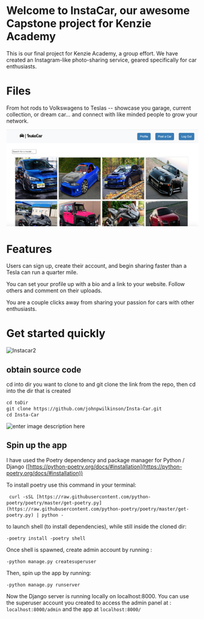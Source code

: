 # Welcome to InstaCar, our awesome Capstone project for Kenzie Academy

This is our final project for Kenzie Academy, a group effort. We have created an Instagram-like photo-sharing service, geared specifically for car enthusiasts.

# Files

From hot rods to Volkswagens to Teslas -- showcase you garage, current collection, or dream car... and connect with like minded people to grow your network.

![InstaCar](https://github.com/johnpwilkinson/Insta-Car/blob/master/static/images/ic1.png?raw=true)

# Features

Users can sign up, create their account, and begin sharing faster than a Tesla can run a quarter mile.

You can set your profile up with a bio and a link to your website. Follow others and comment on their uploads.

You are a couple clicks away from sharing your passion for cars with other enthusiasts.

# Get started quickly

![Instacar2](https://photos.google.com/photo/AF1QipNO7_f3qU_m47fzA2oHkbWpEhqrnHM3GpcB2w5q)

## obtain source code

cd into dir you want to clone to and git clone the link from the repo, then cd into the dir that is created

    cd toDir
    git clone https://github.com/johnpwilkinson/Insta-Car.git
    cd Insta-Car

![enter image description here](https://photos.google.com/photo/AF1QipNOBThJQBYoXnJ2YcciM7Mu07L7gh57RzApzvyJ)

## Spin up the app

I have used the Poetry dependency and package manager for Python / Django ([https://python-poetry.org/docs/#installation](https://python-poetry.org/docs/#installation))

To install poetry use this command in your terminal:

     curl -sSL [https://raw.githubusercontent.com/python-poetry/poetry/master/get-poetry.py](https://raw.githubusercontent.com/python-poetry/poetry/master/get-poetry.py) | python -

to launch shell (to install dependencies), while still inside the cloned dir:

    -poetry install -poetry shell

Once shell is spawned, create admin account by running :

    -python manage.py createsuperuser

Then, spin up the app by running:

    -python manage.py runserver

Now the Django server is running locally on localhost:8000. You can use the superuser account you created to access the admin panel at : `localhost:8000/admin` and the app at `localhost:8000/`
